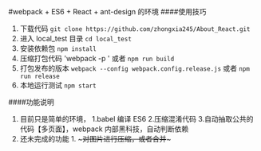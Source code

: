 #webpack + ES6 + React + ant-design 的环境
####使用技巧
  1. 下载代码  `git clone https://github.com/zhongxia245/About_React.git`
  2. 进入 local_test 目录  `cd local_test` 
  3. 安装依赖包  `npm install`
  4. 压缩打包代码 'webpack -p ' 或者 `npm run build` 
  5. 打包发布的版本 `webpack --config webpack.config.release.js`  或者 `npm run release` 
  6. 本地运行测试 `npm start`
  
####功能说明
  1. 目前只是简单的环境，
    1.babel 编译 ES6
    2.压缩混淆代码
    3.自动抽取公共的代码【多页面】，webpack 内部黑科技，自动判断依赖
  2.  还未完成的功能
    1. ~~~对图片进行压缩，或者合并~~~
    

